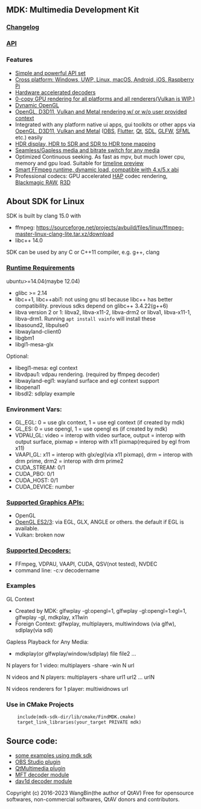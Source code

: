 ## MDK: Multimedia Development Kit
### [Changelog](https://github.com/wang-bin/mdk-sdk/blob/master/Changelog.md)
### [API](https://github.com/wang-bin/mdk-sdk/wiki/Player-APIs)

### Features
- [Simple and powerful API set](https://github.com/wang-bin/mdk-sdk/wiki/Player-APIs)
- [Cross platform: Windows, UWP, Linux, macOS, Android, iOS, Raspberry Pi](https://github.com/wang-bin/mdk-sdk/wiki/System-Requirements)
- [Hardware accelerated decoders](https://github.com/wang-bin/mdk-sdk/wiki/Decoders)
- [0-copy GPU rendering for all platforms and all renderers(Vulkan is WIP.)](https://github.com/wang-bin/mdk-sdk/wiki/Zero-Copy-Renderer)
- [Dynamic OpenGL](https://github.com/wang-bin/mdk-sdk/wiki/OpenGL-Support-Matrix)
- [OpenGL, D3D11, Vulkan and Metal rendering w/ or w/o user provided context](https://github.com/wang-bin/mdk-sdk/wiki/Render-API)
- Integrated with any platform native ui apps, gui toolkits or other apps via [OpenGL, D3D11, Vulkan and Metal](https://github.com/wang-bin/mdk-sdk/wiki/Render-API) ([OBS](https://github.com/wang-bin/obs-mdk), [Flutter](https://github.com/wang-bin/fvp), [Qt](https://github.com/wang-bin/mdk-examples/tree/master/Qt), [SDL](https://github.com/wang-bin/mdk-examples/tree/master/SDL), [GLFW](https://github.com/wang-bin/mdk-examples/tree/master/GLFW), [SFML](https://github.com/wang-bin/mdk-examples/tree/master/SFML) etc.) easily
- [HDR display, HDR to SDR and SDR to HDR tone mapping](https://github.com/wang-bin/mdk-sdk/wiki/Player-APIs#player-setcolorspace-value-void-vo_opaque--nullptr)
- [Seamless/Gapless media and bitrate switch for any media](https://github.com/wang-bin/mdk-sdk/wiki/Player-APIs#player-setcolorspace-value-void-vo_opaque--nullptr)
- Optimized Continuous seeking. As fast as mpv, but much lower cpu, memory and gpu load. Suitable for [timeline preview](https://github.com/wang-bin/mdk-sdk/wiki/Typical-Usage#timeline-preview)
- [Smart FFmpeg runtime, dynamic load, compatible with 4.x/5.x abi](https://github.com/wang-bin/mdk-sdk/wiki/FFmpeg-Runtime)
- Professional codecs: GPU accelerated [HAP](https://github.com/wang-bin/mdk-sdk/wiki/Decoders#hap) codec rendering, [Blackmagic RAW](https://github.com/wang-bin/mdk-sdk/wiki/Decoders#braw), [R3D](https://github.com/wang-bin/mdk-sdk/wiki/Decoders#r3d)


## About SDK for Linux
SDK is built by clang 15.0 with
- ffmpeg: https://sourceforge.net/projects/avbuild/files/linux/ffmpeg-master-linux-clang-lite.tar.xz/download
- libc++ 14.0

SDK can be used by any C or C++11 compiler, e.g. g++, clang

### [Runtime Requirements](https://github.com/wang-bin/mdk-sdk/wiki/System-Requirements#linux-desktop-raspberry-pi-64bit)

ubuntu>=14.04(maybe 12.04)

- glibc >= 2.14
- libc++1, libc++abi1: not using gnu stl because libc++ has better compatibility. previous sdks depend on glibc++ 3.4.22(g++6)
- libva version 2 or 1: libva2, libva-x11-2, libva-drm2 or libva1, libva-x11-1, libva-drm1. Running `apt install vainfo` will install these
- libasound2, libpulse0
- libwayland-client0
- libgbm1
- libgl1-mesa-glx

Optional:
- libegl1-mesa: egl context
- libvdpau1: vdpau rendering. (required by ffmpeg decoder)
- libwayland-egl1: wayland surface and egl context support
- libopenal1
- libsdl2: sdlplay example

### Environment Vars:
- GL_EGL: 0 = use glx context, 1 = use egl context (if created by mdk)
- GL_ES: 0 = use opengl, 1 = use opengl es (if created by mdk)
- VDPAU_GL: video = interop with video surface, output = interop with output surface, pixmap = interop with x11 pixmap(required by egl from x11)
- VAAPI_GL: x11 = interop with glx/egl(via x11 pixmap), drm = interop with drm prime, drm2 = interop with drm prime2
- CUDA_STREAM: 0/1
- CUDA_PBO: 0/1
- CUDA_HOST: 0/1
- CUDA_DEVICE: number

### [Supported Graphics APIs:](https://github.com/wang-bin/mdk-sdk/wiki/Render-API)
- OpenGL
- [OpenGL ES2/3](https://github.com/wang-bin/mdk-sdk/wiki/OpenGL-Support-Matrix): via EGL, GLX, ANGLE or others. the default if EGL is available.
- Vulkan: broken now

### [Supported Decoders:](https://github.com/wang-bin/mdk-sdk/wiki/Decoders)
- FFmpeg, VDPAU, VAAPI, CUDA, QSV(not tested), NVDEC
- command line: -c:v decodername

### Examples
GL Context
- Created by MDK: glfwplay -gl:opengl=1, glfwplay -gl:opengl=1:egl=1, glfwplay -gl, mdkplay, x11win
- Foreign Context: glfwplay, multiplayers, multiwindows (via glfw), sdlplay(via sdl)

Gapless Playback for Any Media:
- mdkplay(or glfwplay/window/sdlplay) file file2 ...

N players for 1 video: multiplayers -share -win N url

N videos and N players: multiplayers -share url1 url2 ... urlN

N videos renderers for 1 player: multiwidnows url

### Use in CMake Projects
```
	include(mdk-sdk-dir/lib/cmake/FindMDK.cmake)
	target_link_libraries(your_target PRIVATE mdk)
```

## Source code:
- [some examples using mdk sdk](https://github.com/wang-bin/mdk-examples)
- [OBS Studio plugin](https://github.com/wang-bin/obs-mdk)
- [QtMultimedia plugin](https://github.com/wang-bin/qtmultimedia-plugins-mdk)
- [MFT decoder module](https://github.com/wang-bin/mdk-mft)
- [dav1d decoder module](https://github.com/wang-bin/mdk-dav1d)

Copyright (c) 2016-2023 WangBin(the author of QtAV) <wbsecg1 at gmail.com>
Free for opensource softwares, non-commercial softwares, QtAV donors and contributors.